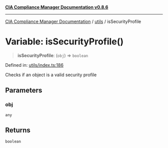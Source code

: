 [**CIA Compliance Manager Documentation v0.8.6**](../../README.md)

***

[CIA Compliance Manager Documentation](../../modules.md) / [utils](../README.md) / isSecurityProfile

# Variable: isSecurityProfile()

> **isSecurityProfile**: (`obj`) => `boolean`

Defined in: [utils/index.ts:186](https://github.com/Hack23/cia-compliance-manager/blob/050a250237d6f621490781dbdf95155919f35aed/src/utils/index.ts#L186)

Checks if an object is a valid security profile

## Parameters

### obj

`any`

## Returns

`boolean`
